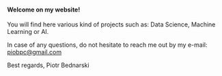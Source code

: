 
#### Welcome on my website! 

You will find here various kind of projects such as: Data Science, Machine Learning or AI.  

In case of any questions, do not hesitate to reach me out by my e-mail: 
piobpc@gmail.com 

Best regards,
Piotr Bednarski